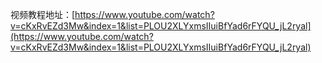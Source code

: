 视频教程地址：[https://www.youtube.com/watch?v=cKxRvEZd3Mw&index=1&list=PLOU2XLYxmsIIuiBfYad6rFYQU_jL2ryal](https://www.youtube.com/watch?v=cKxRvEZd3Mw&index=1&list=PLOU2XLYxmsIIuiBfYad6rFYQU_jL2ryal)